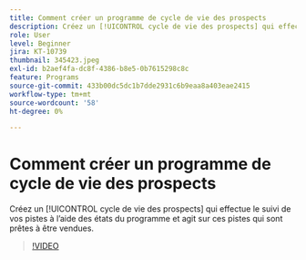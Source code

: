 ```yaml
---
title: Comment créer un programme de cycle de vie des prospects
description: Créez un [!UICONTROL cycle de vie des prospects] qui effectue le suivi de vos pistes à l’aide des états du programme et agit sur ces pistes qui sont prêtes à être vendues.
role: User
level: Beginner
jira: KT-10739
thumbnail: 345423.jpeg
exl-id: b2aef4fa-dc8f-4386-b8e5-0b7615298c8c
feature: Programs
source-git-commit: 433b00dc5dc1b7dde2931c6b9eaa8a403eae2415
workflow-type: tm+mt
source-wordcount: '58'
ht-degree: 0%

---
```


# Comment créer un programme de cycle de vie des prospects

Créez un [!UICONTROL cycle de vie des prospects] qui effectue le suivi de vos pistes à l’aide des états du programme et agit sur ces pistes qui sont prêtes à être vendues.

>[!VIDEO](https://video.tv.adobe.com/v/345423/?quality=12&learn=on)
